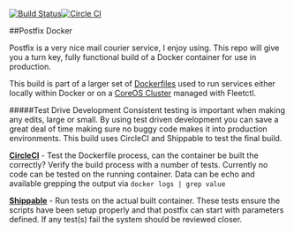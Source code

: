 [![Build Status](https://api.shippable.com/projects/54986113d46935d5fbc0d2ec/badge?branchName=master)](https://app.shippable.com/projects/54986113d46935d5fbc0d2ec/builds/latest)[![Circle CI](https://circleci.com/gh/htmlgraphic/Postfix/tree/develop.svg?style=svg&circle-token=b99a13800c40caa2cc8bafa36258acccf038b8aa)](https://circleci.com/gh/htmlgraphic/Postfix/tree/develop)

##Postfix Docker

Postfix is a very nice mail courier service, I enjoy using. This repo will give you a turn key, fully functional build of a Docker container for use in production.

This build is part of a larger set of [Dockerfiles](https://github.com/htmlgraphic/Docker) used to run services either locally within Docker or on a [CoreOS Cluster](https://github.com/htmlgraphic/coreos) managed with Fleetctl.

#####Test Drive Development
Consistent testing is important when making any edits, large or small. By using test driven development you can save a great deal of time making sure no buggy code makes it into production environments. This build uses CircleCI and Shippable to test the final build.

**[CircleCI](https://circleci.com/gh/htmlgraphic/Postfix)** - Test the Dockerfile process, can the container be built the correctly? Verify the build process with a number of tests. Currently no code can be tested on the running container. Data can be echo and available grepping the output via `docker logs | grep value`

**[Shippable](https://shippable.com)** - Run tests on the actual built container. These tests ensure the scripts have been setup properly and that postfix can start with parameters defined. If any test(s) fail the system should be reviewed closer.